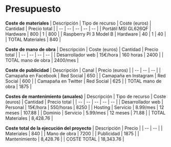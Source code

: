 # Presupuesto

**Coste de materiales**
| Descripción | Tipo de recurso | Coste (euros) | Cantidad | Precio total |
| -- | -- | -- | -- | -- |
| Portátil MSI GL626QF | Hardware | 800 | 1 | 800 |
| Raspberry PI 3 Model B | Hardware | 40 | 1 | 40 |
| TOTAL Materiales | 840 | 

**Coste de mano de obra**
| Descripción | Coste (euros) | Cantidad | Precio total |
| -- | -- | -- | -- |
| Desarrollador web | 15€/hora | 160 horas | 2400 |
| TOTAL mano de obra | 2400/mes | 

**Coste de publicidad**
| Descripción | Canal | Precio (euros) |
| -- | -- | -- |
| Camapaña en Facebook | Red Social | 650 |
| Camapaña en Instagram | Red Social | 600 |
| Camapaña en Twitter | Red Social | 625 |
| TOTAL mano de obra | 1875 | 

**Costes de mantenimiento (anuales)**
| Descripción | Tipo de recurso | Coste (euros) | Cantidad | Precio total |
| -- | -- | -- | -- | -- |
| Desarrollador web | Personal | 15€/hora | 550/horas | 8250 |
| Hosting | Servicio | 8.99/mes | 12 meses | 107.88 |
| Dominio | Servicio | 5.99/mes | 12 meses | 71.88 |
| TOTAL Materiales | 8,428.76‬ | 

**Coste total de la ejecución del proyecto**
| Descripción | Precio |
| -- | -- |
| Materiales | 840 |
| Mano de obra | 7200 |
| Publicidad | 1875 |
| Mantenimiento | 8,428.76 |
| COSTE TOTAL | 18,343.76 | 